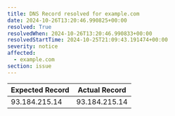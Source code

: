```yaml
---
title: DNS Record resolved for example.com
date: 2024-10-26T13:20:46.990825+00:00
resolved: True
resolvedWhen: 2024-10-26T13:20:46.990833+00:00
resolvedStartTime: 2024-10-25T21:09:43.191474+00:00
severity: notice
affected:
  - example.com
section: issue
---
```


| Expected Record  | Actual Record  |
|------------------|----------------|
| 93.184.215.14 | 93.184.215.14 |
